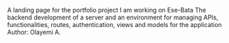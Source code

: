 A landing page for the portfolio project I am working on
Ese-Bata
The backend development of a server and an environment for managing APIs, functionalities, routes, authentication, views and models for the application
Author: Olayemi A.

